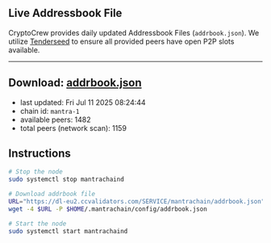 ## Live Addressbook File

CryptoCrew provides daily updated Addressbook Files (`addrbook.json`). We utilize [Tenderseed](https://github.com/binaryholdings/tenderseed) to ensure all provided peers have open P2P slots available.

---
**Download: [addrbook.json](https://dl-eu2.ccvalidators.com/SERVICE/mantrachain/addrbook.json)**
---

- last updated: Fri Jul 11 2025 08:24:44
- chain id: `mantra-1`
- available peers: 1482
- total peers (network scan): 1159

## Instructions
```sh
# Stop the node
sudo systemctl stop mantrachaind

# Download addrbook file
URL="https://dl-eu2.ccvalidators.com/SERVICE/mantrachain/addrbook.json"
wget -4 $URL -P $HOME/.mantrachain/config/addrbook.json

# Start the node
sudo systemctl start mantrachaind
```
